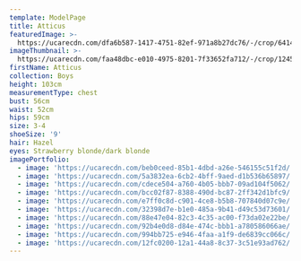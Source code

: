 ```yaml
---
template: ModelPage
title: Atticus
featuredImage: >-
  https://ucarecdn.com/dfa6b587-1417-4751-82ef-971a8b27dc76/-/crop/6414x2395/0,348/-/preview/
imageThumbnail: >-
  https://ucarecdn.com/faa48dbc-e010-4975-8201-7f33652fa712/-/crop/1245x1315/646,0/-/preview/
firstName: Atticus
collection: Boys
height: 103cm
measurementType: chest
bust: 56cm
waist: 52cm
hips: 59cm
size: 3-4
shoeSize: '9'
hair: Hazel
eyes: Strawberry blonde/dark blonde
imagePortfolio:
  - image: 'https://ucarecdn.com/beb0ceed-85b1-4dbd-a26e-546155c51f2d/'
  - image: 'https://ucarecdn.com/5a3832ea-6cb2-4bff-9aed-d1b536b65897/'
  - image: 'https://ucarecdn.com/cdece504-a760-4b05-bbb7-09ad104f5062/'
  - image: 'https://ucarecdn.com/bcc02f87-8388-490d-bc87-2ff342d1bfc9/'
  - image: 'https://ucarecdn.com/e7ff0c8d-c901-4ce8-b5b8-707840d07c9e/'
  - image: 'https://ucarecdn.com/32398d7e-b1e0-485a-9b41-d49c53d73601/'
  - image: 'https://ucarecdn.com/88e47e04-82c3-4c35-ac00-f73da02e22be/'
  - image: 'https://ucarecdn.com/92b4e0d8-d84e-474c-bbb1-a780586066ae/'
  - image: 'https://ucarecdn.com/994bb725-e946-4faa-a1f9-de6839cc066c/'
  - image: 'https://ucarecdn.com/12fc0200-12a1-44a8-8c37-3c51e93ad762/'
---
```


